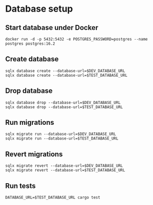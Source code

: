 # Database setup

## Start database under Docker

```
docker run -d -p 5432:5432 -e POSTGRES_PASSWORD=postgres --name postgres postgres:16.2
```

## Create database

```
sqlx database create --database-url=$DEV_DATABASE_URL
sqlx database create --database-url=$TEST_DATABASE_URL
```

## Drop database

```
sqlx database drop --database-url=$DEV_DATABASE_URL
sqlx database drop --database-url=$TEST_DATABASE_URL
```

## Run migrations

```
sqlx migrate run --database-url=$DEV_DATABASE_URL
sqlx migrate run --database-url=$TEST_DATABASE_URL
```

## Revert migrations

```
sqlx migrate revert --database-url=$DEV_DATABASE_URL
sqlx migrate revert --database-url=$TEST_DATABASE_URL
```

## Run tests

```
DATABASE_URL=$TEST_DATABASE_URL cargo test
```
